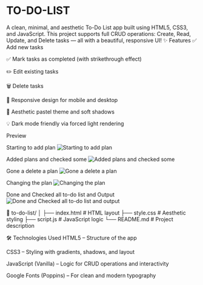 # TO-DO-LIST
A clean, minimal, and aesthetic To-Do List app built using HTML5, CSS3, and JavaScript. This project supports full CRUD operations: Create, Read, Update, and Delete tasks — all with a beautiful, responsive UI!
✨ Features
✅ Add new tasks

✅ Mark tasks as completed (with strikethrough effect)

✏️ Edit existing tasks

🗑️ Delete tasks

📱 Responsive design for mobile and desktop

🎨 Aesthetic pastel theme and soft shadows

💡 Dark mode friendly via forced light rendering

Preview

Starting to add plan
![Starting to add plan](https://github.com/user-attachments/assets/ea0911fa-d8aa-4bf1-b12c-4fe9ac863369)

Added plans and checked some
![Added plans and checked some](https://github.com/user-attachments/assets/77475d8d-bac9-4fdd-8175-77c8cfc78316)

Gone a delete a plan
![Gone a delete a plan](https://github.com/user-attachments/assets/3a4b0b61-bd2c-4b15-b9dd-38a54e5bfb12)

Changing the plan
![Changing the plan](https://github.com/user-attachments/assets/5135290e-f31e-40e3-8863-ec185673c354)

Done and Checked all to-do list and Output
![Done and Checked all to-do list and output](https://github.com/user-attachments/assets/a34803de-687e-4bfd-b12e-b5afc6136ae4)

📁 to-do-list/
│
├── index.html      # HTML layout
├── style.css       # Aesthetic styling
├── script.js       # JavaScript logic
└── README.md       # Project description


🛠️ Technologies Used
HTML5 – Structure of the app

CSS3 – Styling with gradients, shadows, and layout

JavaScript (Vanilla) – Logic for CRUD operations and interactivity

Google Fonts (Poppins) – For clean and modern typography

